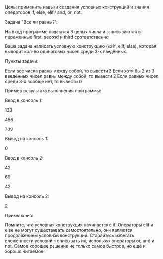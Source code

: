 Цель: применить навыки создания условных конструкций и знания операторов if, else, elif / and, or, not.

Задача "Все ли равны?":

На вход программе подаются 3 целых числа и записываются в переменные first, second и third соответственно.

Ваша задача написать условную конструкцию (из if, elif, else), которая выводит кол-во одинаковых чисел среди 3-х введённых.

Пункты задачи:

Если все числа равны между собой, то вывести 3
Если хотя бы 2 из 3 введённых чисел равны между собой, то вывести 2
Если равных чисел среди 3-х вообще нет, то вывести 0

Пример результата выполнения программы:

Ввод в консоль 1:

123

456

789

Вывод на консоль 1:

0

Ввод в консоль 2:

42

69

42

Вывод на консоль 2:

2

Примечания:

Помните, что условная конструкция начинается с if.
Операторы elif и else не могут существовать самостоятельно, они являются продолжением условной конструкции.
Старайтесь избегать вложенности условий и описывать их, используя операторы or, and и not.
Самое хорошее решение не только самое быстрое, но ещё и хорошо читаемое!
